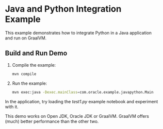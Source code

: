 # Java and Python Integration Example

This example demonstrates how to integrate Python in a Java application and run on GraalVM.

## Build and Run Demo

1. Compile the example:
    ```bash
    mvn compile
    ```

2. Run the example:
    ```bash
    mvn exec:java -Dexec.mainClass=com.oracle.example.javapython.Main
    ```

In the application, try loading the _test1.py_ example notebook and experiment with it.

This demo works on Open JDK, Oracle JDK or GraalVM.
GraalVM offers (much) better performance than the other two.
